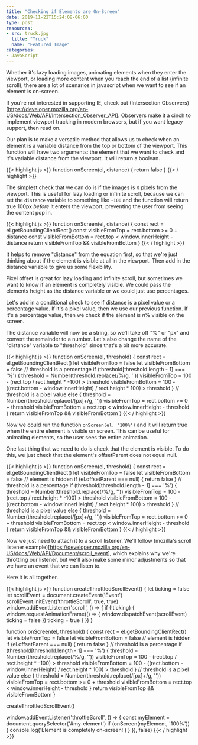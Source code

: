 ```yaml
---
title: "Checking if Elements are On-Screen"
date: 2019-11-22T15:24:08-06:00
type: post
resources:
- src: truck.jpg
  title: "Truck"
  name: "Featured Image"
categories:
- JavaScript
---
```


Whether it's lazy loading images, animating elements when they enter the viewport, or loading more content when you reach the end of a list (infinite scroll), there are a lot of scenarios in javascript when we want to see if an element is on-screen.

<!--more-->

If you're not interested in supporting IE, check out (Intersection Observers)[https://developer.mozilla.org/en-US/docs/Web/API/Intersection_Observer_API]. Observers make it a cinch to implement viewport tracking in modern browsers, but if you want legacy support, then read on.

Our plan is to make a versatile method that allows us to check when an element is a variable distance from the top or bottom of the viewport. This function will have two arguments: the element that we want to check and it's variable distance from the viewport. It will return a boolean.

{{< highlight js >}}
function onScreen(el, distance) {
  return false
}
{{< / highlight >}}

The simplest check that we can do is if the images is *n* pixels from the viewport. This is useful for lazy loading or infinite scroll, because we can set the `distance` variable to something like `-100` and the function will return true 100px *before* it enters the viewport, preventing the user from seeing the content pop in.

{{< highlight js >}}
function onScreen(el, distance) {
  const rect = el.getBoundingClientRect()
  const visibleFromTop = rect.bottom >= 0 + distance
  const visibleFromBottom = rect.top < window.innerHeight - distance
  return visibleFromTop && visibleFromBottom
}
{{< / highlight >}}

It helps to remove "distance" from the equation first, so that we're just thinking about if the element is visible at all in the viewport. Then add in the distance variable to give us some flexibility.

Pixel offset is great for lazy loading and infinite scroll, but sometimes we want to know if an element is completely visible. We could pass the elements height as the distance variable or we could just use percentages.

Let's add in a conditional check to see if distance is a pixel value or a percentage value. If it's a pixel value, then we use our previous function. If it's a percentage value, then we check if the element is *n*% visible on the screen.

The distance variable will now be a string, so we'll take off "%" or "px" and convert the remainder to a number. Let's also change the name of the "distance" variable to "threshold" since that's a bit more accurate.

{{< highlight js >}}
function onScreen(el, threshold) {
  const rect = el.getBoundingClientRect()
  let visibleFromTop = false
  let visibleFromBottom = false
  // threshold is a percentage
  if (threshold[threshold.length - 1] === '%') {
    threshold = Number(threshold.replace(/%/g, ''))
    visibleFromTop = 100 - (rect.top / rect.height * -100) > threshold
    visibleFromBottom = 100 - ((rect.bottom - window.innerHeight) / rect.height * 100) > threshold
  }
  // threshold is a pixel value
  else {
    threshold = Number(threshold.replace(/[px]+/g, ''))
    visibleFromTop = rect.bottom >= 0 + threshold
    visibleFromBottom = rect.top < window.innerHeight - threshold
  }
  return visibleFromTop && visibleFromBottom
}
{{< / highlight >}}

Now we could run the function `onScreen(el, '100%')` and it will return true when the entire element is visible on screen. This can be useful for animating elements, so the user sees the entire animation.

One last thing that we need to do is check that the element is visible. To do this, we just check that the element's offsetParent does not equal null.

{{< highlight js >}}
function onScreen(el, threshold) {
  const rect = el.getBoundingClientRect()
  let visibleFromTop = false
  let visibleFromBottom = false
  // element is hidden
  if (el.offsetParent === null) {
    return false
  }
  // threshold is a percentage
  if (threshold[threshold.length - 1] === '%') {
    threshold = Number(threshold.replace(/%/g, ''))
    visibleFromTop = 100 - (rect.top / rect.height * -100) > threshold
    visibleFromBottom = 100 - ((rect.bottom - window.innerHeight) / rect.height * 100) > threshold
  }
  // threshold is a pixel value
  else {
    threshold = Number(threshold.replace(/[px]+/g, ''))
    visibleFromTop = rect.bottom >= 0 + threshold
    visibleFromBottom = rect.top < window.innerHeight - threshold
  }
  return visibleFromTop && visibleFromBottom
}
{{< / highlight >}}

Now we just need to attach it to a scroll listener. We'll follow (mozilla's scroll listener example)[https://developer.mozilla.org/en-US/docs/Web/API/Document/scroll_event], which explains why we're throttling our listener, but we'll also make some minor adjustments so that we have an event that we can listen to.

Here it is all together.

{{< highlight js >}}
function createThrottledScrollEvent() {
  let ticking = false
  let scrollEvent = document.createEvent('Event')
  scrollEvent.initEvent('throttleScroll', true, true)
  window.addEventListener('scroll', () => {
    if (!ticking) {
      window.requestAnimationFrame(() => {
        window.dispatchEvent(scrollEvent)
        ticking = false
      })
      ticking = true
    }
  })
}

function onScreen(el, threshold) {
  const rect = el.getBoundingClientRect()
  let visibleFromTop = false
  let visibleFromBottom = false
  // element is hidden
  if (el.offsetParent === null) {
    return false
  }
  // threshold is a percentage
  if (threshold[threshold.length - 1] === '%') {
    threshold = Number(threshold.replace(/%/g, ''))
    visibleFromTop = 100 - (rect.top / rect.height * -100) > threshold
    visibleFromBottom = 100 - ((rect.bottom - window.innerHeight) / rect.height * 100) > threshold
  }
  // threshold is a pixel value
  else {
    threshold = Number(threshold.replace(/[px]+/g, ''))
    visibleFromTop = rect.bottom >= 0 + threshold
    visibleFromBottom = rect.top < window.innerHeight - threshold
  }
  return visibleFromTop && visibleFromBottom
}

createThrottledScrollEvent()

window.addEventListener('throttleScroll', () => {
  const myElement = document.querySelector('#my-element')
  if (onScreen(myElement, '100%')) {
    console.log('Element is completely on-screen!')
  }
}), false)
{{< / highlight >}}
